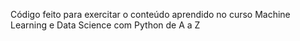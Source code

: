 Código feito para exercitar o conteúdo aprendido no curso Machine Learning e Data Science com Python de A a Z
